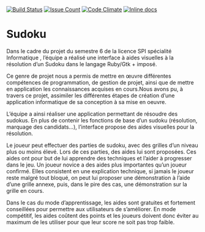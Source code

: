 [![Build Status](https://travis-ci.org/Batebates/sudoku.svg?branch=master)](https://travis-ci.org/batebates/sudoku) 
[![Issue Count](https://codeclimate.com/github/batebates/sudoku/badges/issue_count.svg)](https://codeclimate.com/github/batebates/sudoku)
[![Code Climate](https://codeclimate.com/github/batebates/sudoku/badges/gpa.svg)](https://codeclimate.com/github/batebates/sudoku)
[![Inline docs](http://inch-ci.org/github/DanAurea/Sudoku-L3S6.svg?branch=master)](http://inch-ci.org/github/batebates/sudoku)

# Sudoku 

Dans le cadre du projet du semestre 6 de la licence SPI spécialité Informatique , l’équipe a réalisé une interface à aides visuelles à la résolution d’un Sudoku dans le langage Ruby/Gtk + imposé.

Ce genre de projet nous a permis de mettre en œuvre différentes compétences de programmation, de gestion de projet, ainsi que de mettre en application les connaissances acquises en cours.Nous avons pu, à travers ce projet, assimiler les différentes étapes de création d’une application informatique de sa conception à sa mise en oeuvre.

L’équipe a ainsi réaliser une application permettant de résoudre des sudokus. En plus de contenir les fonctions de base d’un sudoku (résolution, marquage des candidats…), l’interface propose des aides visuelles pour la résolution.

Le joueur peut effectuer des parties de sudoku, avec des grilles d’un niveau plus ou moins élevé. Lors de ces parties, des aides lui sont proposées. Ces aides ont pour but de lui apprendre des techniques et l’aider à progresser dans le jeu. Un joueur novice a des aides plus importantes qu’un joueur confirmé. Elles consistent en une explication technique, si jamais le joueur reste malgré tout bloqué, on peut lui proposer une démonstration à l’aide d’une grille annexe, puis, dans le pire des cas, une démonstration sur la grille en cours.

Dans le cas du mode d’apprentissage, les aides sont gratuites et fortement conseillées pour permettre aux utilisateurs de s’améliorer. En mode compétitif, les aides coûtent des points et les joueurs doivent donc éviter au maximum de les utiliser pour que leur score ne soit pas trop faible.
    
